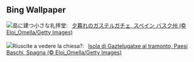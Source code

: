 ## Bing Wallpaper
![](https://www.bing.com/th?id=OHR.GaztelugatxeSunset_JA-JP3147357176_UHD.jpg&w=1000)島に建つ小さな礼拝堂:&nbsp;&ensp;[夕暮れのガステルガチェ, スペイン バスク州 (© Eloi_Omella/Getty Images)](https://www.bing.com/th?id=OHR.GaztelugatxeSunset_JA-JP3147357176_UHD.jpg)
<br><br/>
![](https://www.bing.com/th?id=OHR.GaztelugatxeSunset_IT-IT9513907046_UHD.jpg&w=1000)Riuscite a vedere la chiesa?:&nbsp;&ensp;[Isola di Gaztelugatxe al tramonto, Paesi Baschi, Spagna (© Eloi_Omella/Getty Images)](https://www.bing.com/th?id=OHR.GaztelugatxeSunset_IT-IT9513907046_UHD.jpg)
<br><br/>

